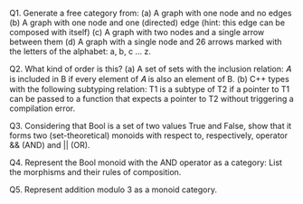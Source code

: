 Q1. Generate a free category from:
(a) A graph with one node and no edges
(b) A graph with one node and one (directed) edge (hint: this edge can
be composed with itself)
(c) A graph with two nodes and a single arrow between them
(d) A graph with a single node and 26 arrows marked with the letters of
the alphabet: a, b, c … z.



Q2. What kind of order is this?
(a) A set of sets with the inclusion relation: 𝐴 is included in B if every
element of 𝐴 is also an element of B.
(b) C++ types with the following subtyping relation: T1 is a subtype of
T2 if a pointer to T1 can be passed to a function that expects a pointer
to T2 without triggering a compilation error.


Q3. Considering that Bool is a set of two values True and False, show that it
forms two (set-theoretical) monoids with respect to, respectively, operator
&& (AND) and || (OR).


Q4. Represent the Bool monoid with the AND operator as a category: List the
morphisms and their rules of composition.


Q5. Represent addition modulo 3 as a monoid category.
